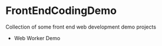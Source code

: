 # FrontEndCodingDemo

Collection of some front end web development demo projects

- Web Worker Demo
